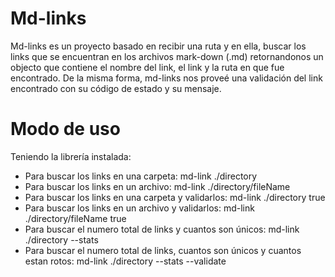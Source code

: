 # Md-links
Md-links es un proyecto basado en recibir una ruta y en ella, buscar los links que se encuentran en los archivos mark-down (.md) retornandonos un objecto que contiene el nombre del link, el link y la ruta en que fue encontrado. De la misma forma, md-links nos proveé una validación del link encontrado con su código de estado y su mensaje.

# Modo de uso

Teniendo la librería instalada:
- Para buscar los links en una carpeta: md-link ./directory
- Para buscar los links en un archivo: md-link ./directory/fileName
- Para buscar los links en una carpeta y validarlos: md-link ./directory true
- Para buscar los links en un archivo y validarlos: md-link ./directory/fileName true
- Para buscar el numero total de links y cuantos son únicos: md-link ./directory --stats
- Para buscar el numero total de links, cuantos son únicos y cuantos estan rotos: md-link ./directory --stats --validate
